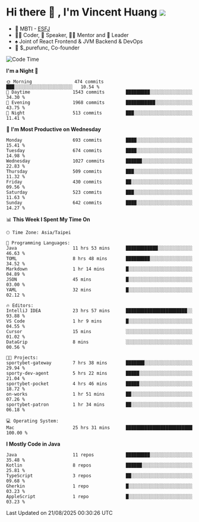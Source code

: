 # Hi there 👋 , I'm Vincent Huang ![](https://komarev.com/ghpvc/?username=Jian-Min-Huang)
- 👀 MBTI - [ESFJ](https://www.16personalities.com/esfj-personality)
- 👨‍💻 Coder, 🎤 Speaker, 👨‍🏫 Mentor and 🚀 Leader
- ♠️ Joint of React Frontend & JVM Backend & DevOps
- 💼 $_purefunc, Co-founder

<!--START_SECTION:waka-->
![Code Time](http://img.shields.io/badge/Code%20Time-5%2C796%20hrs%2021%20mins-blue)

**I'm a Night 🦉** 

```text
🌞 Morning                474 commits         ███░░░░░░░░░░░░░░░░░░░░░░   10.54 % 
🌆 Daytime                1543 commits        █████████░░░░░░░░░░░░░░░░   34.30 % 
🌃 Evening                1968 commits        ███████████░░░░░░░░░░░░░░   43.75 % 
🌙 Night                  513 commits         ███░░░░░░░░░░░░░░░░░░░░░░   11.41 % 
```
📅 **I'm Most Productive on Wednesday** 

```text
Monday                   693 commits         ████░░░░░░░░░░░░░░░░░░░░░   15.41 % 
Tuesday                  674 commits         ████░░░░░░░░░░░░░░░░░░░░░   14.98 % 
Wednesday                1027 commits        ██████░░░░░░░░░░░░░░░░░░░   22.83 % 
Thursday                 509 commits         ███░░░░░░░░░░░░░░░░░░░░░░   11.32 % 
Friday                   430 commits         ██░░░░░░░░░░░░░░░░░░░░░░░   09.56 % 
Saturday                 523 commits         ███░░░░░░░░░░░░░░░░░░░░░░   11.63 % 
Sunday                   642 commits         ████░░░░░░░░░░░░░░░░░░░░░   14.27 % 
```


📊 **This Week I Spent My Time On** 

```text
🕑︎ Time Zone: Asia/Taipei

💬 Programming Languages: 
Java                     11 hrs 53 mins      ████████████░░░░░░░░░░░░░   46.63 % 
TOML                     8 hrs 48 mins       █████████░░░░░░░░░░░░░░░░   34.52 % 
Markdown                 1 hr 14 mins        █░░░░░░░░░░░░░░░░░░░░░░░░   04.89 % 
JSON                     45 mins             █░░░░░░░░░░░░░░░░░░░░░░░░   03.00 % 
YAML                     32 mins             █░░░░░░░░░░░░░░░░░░░░░░░░   02.12 % 

🔥 Editors: 
IntelliJ IDEA            23 hrs 57 mins      ███████████████████████░░   93.88 % 
VS Code                  1 hr 9 mins         █░░░░░░░░░░░░░░░░░░░░░░░░   04.55 % 
Cursor                   15 mins             ░░░░░░░░░░░░░░░░░░░░░░░░░   01.02 % 
DataGrip                 8 mins              ░░░░░░░░░░░░░░░░░░░░░░░░░   00.56 % 

🐱‍💻 Projects: 
sportybet-gateway        7 hrs 38 mins       ███████░░░░░░░░░░░░░░░░░░   29.94 % 
sporty-dev-agent         5 hrs 22 mins       █████░░░░░░░░░░░░░░░░░░░░   21.04 % 
sportybet-pocket         4 hrs 46 mins       █████░░░░░░░░░░░░░░░░░░░░   18.72 % 
on-works                 1 hr 51 mins        ██░░░░░░░░░░░░░░░░░░░░░░░   07.26 % 
sportybet-patron         1 hr 34 mins        ██░░░░░░░░░░░░░░░░░░░░░░░   06.18 % 

💻 Operating System: 
Mac                      25 hrs 31 mins      █████████████████████████   100.00 % 
```

**I Mostly Code in Java** 

```text
Java                     11 repos            █████████░░░░░░░░░░░░░░░░   35.48 % 
Kotlin                   8 repos             ██████░░░░░░░░░░░░░░░░░░░   25.81 % 
TypeScript               3 repos             ██░░░░░░░░░░░░░░░░░░░░░░░   09.68 % 
Gherkin                  1 repo              █░░░░░░░░░░░░░░░░░░░░░░░░   03.23 % 
AppleScript              1 repo              █░░░░░░░░░░░░░░░░░░░░░░░░   03.23 % 
```




 Last Updated on 21/08/2025 00:30:26 UTC
<!--END_SECTION:waka-->
